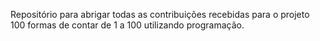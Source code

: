 Repositório para abrigar todas as contribuições recebidas para o projeto 100 formas de contar de 1 a 100 utilizando programação.
